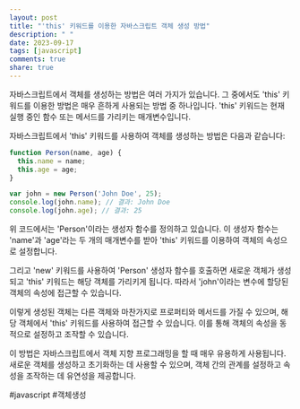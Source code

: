 ```yaml
---
layout: post
title: "'this' 키워드를 이용한 자바스크립트 객체 생성 방법"
description: " "
date: 2023-09-17
tags: [javascript]
comments: true
share: true
---
```


자바스크립트에서 객체를 생성하는 방법은 여러 가지가 있습니다. 그 중에서도 'this' 키워드를 이용한 방법은 매우 흔하게 사용되는 방법 중 하나입니다. 'this' 키워드는 현재 실행 중인 함수 또는 메서드를 가리키는 매개변수입니다. 

자바스크립트에서 'this' 키워드를 사용하여 객체를 생성하는 방법은 다음과 같습니다:

```javascript
function Person(name, age) {
  this.name = name;
  this.age = age;
}

var john = new Person('John Doe', 25);
console.log(john.name); // 결과: John Doe
console.log(john.age); // 결과: 25
```

위 코드에서는 'Person'이라는 생성자 함수를 정의하고 있습니다. 이 생성자 함수는 'name'과 'age'라는 두 개의 매개변수를 받아 'this' 키워드를 이용하여 객체의 속성으로 설정합니다.

그리고 'new' 키워드를 사용하여 'Person' 생성자 함수를 호출하면 새로운 객체가 생성되고 'this' 키워드는 해당 객체를 가리키게 됩니다. 따라서 'john'이라는 변수에 할당된 객체의 속성에 접근할 수 있습니다.

이렇게 생성된 객체는 다른 객체와 마찬가지로 프로퍼티와 메서드를 가질 수 있으며, 해당 객체에서 'this' 키워드를 사용하여 접근할 수 있습니다. 이를 통해 객체의 속성을 동적으로 설정하고 조작할 수 있습니다.

이 방법은 자바스크립트에서 객체 지향 프로그래밍을 할 때 매우 유용하게 사용됩니다. 새로운 객체를 생성하고 초기화하는 데 사용할 수 있으며, 객체 간의 관계를 설정하고 속성을 조작하는 데 유연성을 제공합니다.

#javascript #객체생성